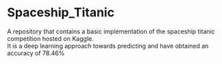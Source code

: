 # Spaceship_Titanic
A repository that contains a basic implementation of the spaceship titanic competition hosted on Kaggle.
<br>
It is a deep learning approach towards predicting and have obtained an accuracy of 78.46%
